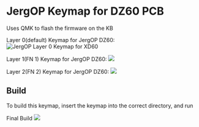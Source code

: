 # JergOP Keymap for DZ60 PCB
Uses QMK to flash the firmware on the KB

Layer 0(default) Keymap for JergOP DZ60:
![JergOP Layer 0 Keymap for XD60](https://i.imgur.com/z1h9NPs.png)

Layer 1(FN 1) Keymap for JergOP DZ60:
![](https://i.imgur.com/IMGusAx.png)


Layer 2(FN 2) Keymap for JergOP DZ60:
![](https://i.imgur.com/b57quWf.png)

## Build
To build this keymap, insert the keymap into the correct directory, and run <make dz60:JergOP> 

Final Build
![](https://i.imgur.com/RxAlW0M.jpg?2)
